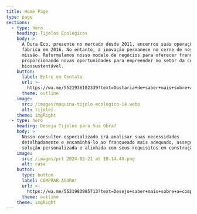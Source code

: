 ```yaml
---
title: Home Page
type: page
sections:
  - type: hero
    heading: Tijolos Ecológicos
    body: >
      A Dura Eco, presente no mercado desde 2011, encerrou suas operações como
      fábrica em 2016. No entanto, a inovação permanece no cerne de nossa
      missão. Reformulamos nosso modelo de negócios para oferecer franquias,
      proporcionando novas oportunidades para empreender no setor da construção
      biossustentável. 
    button:
      label: Entre em Contato
      url: >-
        https://wa.me/5521936182339?text=Gostaria+de+saber+mais+sobre+a+Franquia+DuraEco
      theme: outline
    image:
      src: /images/maquina-tijolo-ecologico-14.webp
      alt: tijolos
    theme: imgRight
  - type: hero
    heading: Deseja Tijolos para Sua Obra?
    body: >
      Nosso consultor especializado irá analisar suas necessidades
      detalhadamente e encaminhá-lo ao franqueado mais adequado, assegurando uma
      solução personalizada e alinhada com seus requisitos em construção.
    image:
      src: /images/prt 2024-02-21 at 10.14.49.png
      alt: casa
    button:
      type: button
      label: COMPRAR AGORA!
      url: >-
        https://wa.me/5521983985713?text=Desejo+saber+mais+sobre+a=compra+de+tijolos+para+minha+obra
      theme: outline
    theme: imgRight
---
```

